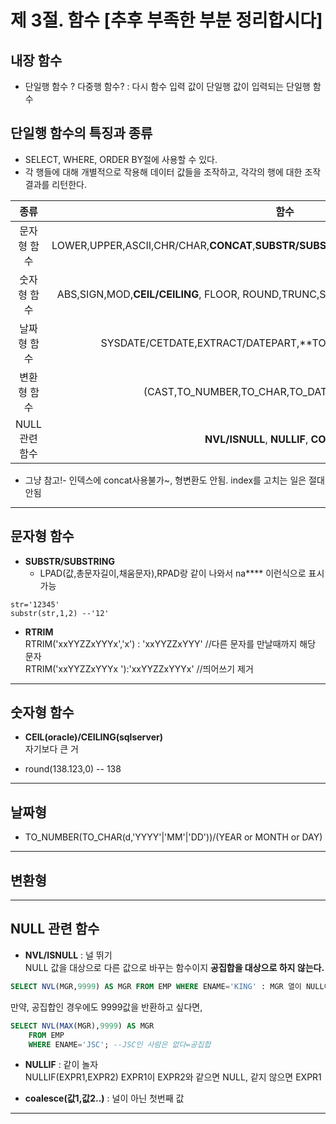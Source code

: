 # 제 3절. 함수 [추후 부족한 부분 정리합시다]
## 내장 함수
* 단일행 함수 ? 다중행 함수? : 다시 함수 입력 값이 단일행 값이 입력되는 단일행 함수
## 단일행 함수의 특징과 종류
* SELECT, WHERE, ORDER BY절에 사용할 수 있다.
* 각 행들에 대해 개별적으로 작용해 데이터 값들을 조작하고, 각각의 행에 대한 조작 결과를 리턴한다.

|종류|함수|
|:--:|:--:|
|문자형 함수|LOWER,UPPER,ASCII,CHR/CHAR,**CONCAT**,**SUBSTR/SUBSTRING**,LENGTH/LEN,**LTRIM**,**RTRIM**,TRIM|
|숫자형 함수|ABS,SIGN,MOD,**CEIL/CEILING**, FLOOR, ROUND,TRUNC,SIN,COS,TAN,EXP,POWER,SQRT,LOG,LN|
|날짜형 함수|SYSDATE/CETDATE,EXTRACT/DATEPART,**TO_NUMBER(TO_CHAR(d,'YYYY'|'MM'|'DD'))/(YEAR or MONTH or DAY)**|
|변환형 함수|(CAST,TO_NUMBER,TO_CHAR,TO_DATE)/(CAST,CONVERT)|
|NULL 관련 함수|**NVL/ISNULL**, **NULLIF**, **COALESCE**|


* 그냥 참고!- 인덱스에 concat사용불가~, 형변환도 안됨. index를 고치는 일은 절대 안됨

------------------------------------

## 문자형 함수

* **SUBSTR/SUBSTRING**  
    - LPAD(값,총문자길이,채움문자),RPAD랑 같이 나와서 na**** 이런식으로 표시 가능
```sqld
str='12345'
substr(str,1,2) --'12' 
```

* **RTRIM**    
RTRIM('xxYYZZxYYYx','x')  : 'xxYYZZxYYY'  //다른 문자를 만날때까지 해당 문자   
RTRIM('xxYYZZxYYYx      '):'xxYYZZxYYYx'  //띄어쓰기 제거

-----------------------------------------

## 숫자형 함수

* **CEIL(oracle)/CEILING(sqlserver)**  
자기보다 큰 거

* round(138.123,0) -- 138

-----------------------------------------

## 날짜형  
* TO_NUMBER(TO_CHAR(d,'YYYY'|'MM'|'DD'))/(YEAR or MONTH or DAY)

-----------------------------------------

## 변환형  

-----------------------------------------

## NULL 관련 함수  

* **NVL/ISNULL** : 널 뛰기    
NULL 값을 대상으로 다른 값으로 바꾸는 함수이지 **공집합을 대상으로 하지 않는다.** 
```sql
SELECT NVL(MGR,9999) AS MGR FROM EMP WHERE ENAME='KING' : MGR 열이 NULL이라면 9999를 출력하도록
```
만약, 공집합인 경우에도 9999값을 반환하고 싶다면,
```sql
SELECT NVL(MAX(MGR),9999) AS MGR
    FROM EMP
    WHERE ENAME='JSC'; --JSC인 사람은 없다=공집합
```
* **NULLIF** : 같이 놀자  
NULLIF(EXPR1,EXPR2) EXPR1이 EXPR2와 같으면 NULL, 같지 않으면 EXPR1

* **coalesce(값1,값2..)** : 널이 아닌 첫번째 값
 
----------------------------------------

